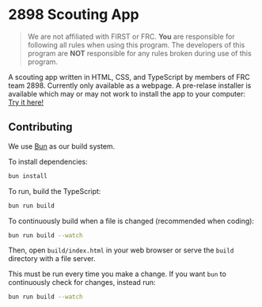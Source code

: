 # 2898 Scouting App
> We are not affiliated with FIRST or FRC. **You** are responsible for following all rules when using this program. The developers of this program are **NOT** responsible for any rules broken during use of this program.

A scouting app written in HTML, CSS, and TypeScript by members of FRC team 2898. Currently only available as a webpage. A pre-relase installer is available which may or may not work to install the app to your computer: [Try it here!](https://github.com/droid-kk11/2898-scouter-installer)

## Contributing

We use [Bun](https://bun.sh/) as our build system.

To install dependencies:

```bash
bun install
```

To run, build the TypeScript:
```bash
bun run build
```

To continuously build when a file is changed (recommended when coding):
```bash
bun run build --watch
```

Then, open `build/index.html` in your web browser or serve the `build` directory with a file server.

This must be run every time you make a change. If you want `bun` to continuously check for changes, instead run:

```bash
bun run build --watch
```
